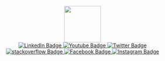 

<!--
**UmarFaruqueN/UmarFaruqueN** is a ✨ _special_ ✨ repository because its `README.md` (this file) appears on your GitHub profile.

Here are some ideas to get you started:

- 🔭 I’m currently working on ...
- 🌱 I’m currently learning ...
- 👯 I’m looking to collaborate on ...
- 🤔 I’m looking for help with ...
- 💬 Ask me about ...
- 📫 How to reach me: ...
- 😄 Pronouns: ...
- ⚡ Fun fact: ...
-->

<div id="header" align="center">
  <img src="https://media.giphy.com/media/M9gbBd9nbDrOTu1Mqx/giphy.gif" width="100"/>
</div>


<div id="badges" align="center">
  <a href="https://www.linkedin.com/in/umar-faruque-n-509990225/">
    <img src="https://img.shields.io/badge/LinkedIn-blue?style=for-the-badge&logo=linkedin&logoColor=white" alt="LinkedIn Badge"/>
  </a>
  <a href="https://www.youtube.com/channel/UCMimRlK7-1itd_kYfzNmtnw">
    <img src="https://img.shields.io/badge/YouTube-red?style=for-the-badge&logo=youtube&logoColor=white" alt="Youtube Badge"/>
  </a>
  
  <a href="https://twitter.com/UmarFaruqueN">
    <img src="https://img.shields.io/badge/Twitter-blue?style=for-the-badge&logo=twitter&logoColor=white" alt="Twitter Badge"/>
  </a>
   <a href="https://stackoverflow.com/users/17294443/umar-faruque-n">
    <img src="https://img.shields.io/badge/Stackoverflow-orange?style=for-the-badge&logo=stackoverflow&logoColor=white" alt="stackoverflow Badge"/>
  </a>
   <a href="https://www.facebook.com/UmarFaruqueN">
    <img src="https://img.shields.io/badge/Facebook-informational?style=for-the-badge&logo=facebook&logoColor=white" alt="Facebook Badge"/>
  </a>
  <a href="https://www.instagram.com/umarfaruquen">
    <img src="https://img.shields.io/badge/Instagram-red?style=for-the-badge&logo=instagram&logoColor=white" alt="Instagram Badge"/>
  </a>
</div>

<div align="center >
  <img src="https://komarev.com/ghpvc/?username=UmarFaruqueN&style=flat-square&color=blue" alt=""/>
                                                                                                 
</div>
                                                                                                 
<div align="center >
### Hi there 👋
                                                                                                 
</div>
                                                                                                 
                                                                                                 
                                                                                                 
                                                                                                 


  
